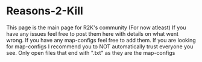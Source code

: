# Reasons-2-Kill
This page is the main page for R2K's community (For now atleast)
If you have any issues feel free to post them here with details on what went wrong.
If you have any map-configs feel free to add them.
If you are looking for map-configs I recommend you to NOT automatically trust everyone you see.
Only open files that end with ".txt" as they are the map-configs
